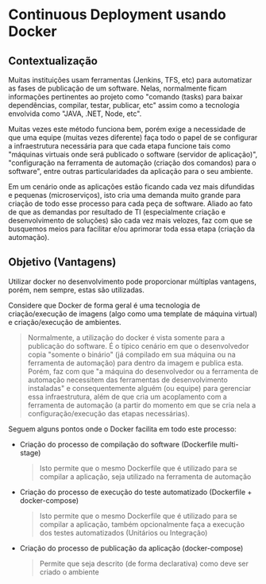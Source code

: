 # Continuous Deployment usando Docker


## Contextualização

Muitas instituições usam ferramentas (Jenkins, TFS, etc) para automatizar as fases de publicação de um software. Nelas, normalmente ficam informações pertinentes ao projeto como "comando (tasks) para baixar dependências, compilar, testar, publicar, etc" assim como a tecnologia envolvida como "JAVA, .NET, Node, etc".

Muitas vezes este método funciona bem, porém exige a necessidade de que uma equipe (muitas vezes diferente) faça todo o papel de se configurar a infraestrutura necessária para que cada etapa funcione tais como "máquinas virtuais onde será publicado o software (servidor de aplicação)", "configuração na ferramenta de automação (criação dos comandos) para o software", entre outras particularidades da aplicação para o seu ambiente.

Em um cenário onde as aplicações estão ficando cada vez mais difundidas e pequenas (microserviços), isto cria uma demanda muito grande para criação de todo esse processo para cada peça de software. Aliado ao fato de que as demandas por resultado de TI (especialmente criação e desenvolvimento de soluções) são cada vez mais velozes, faz com que se busquemos meios para facilitar e/ou aprimorar toda essa etapa (criação da automação).


## Objetivo (Vantagens)

Utilizar docker no desenvolvimento pode proporcionar múltiplas vantagens, porém, nem sempre, estas são utilizadas.

Considere que Docker de forma geral é uma tecnologia de criação/execução de imagens (algo como uma template de máquina virtual) e criação/execução de ambientes.

> Normalmente, a utilização do docker é vista somente para a publicação do software. É o típico cenário em que o desenvolvedor copia "somente o binário" (já compilado em sua máquina ou na ferramenta de automação) para dentro da imagem e publica esta. Porém, faz com que "a máquina do desenvolvedor ou a ferramenta de automação necessitem das ferramentas de desenvolvimento instaladas" e consequentemente alguém (ou equipe) para gerenciar essa infraestrutura, além de que cria um acoplamento com a ferramenta de automação (a partir do momento em que se cria nela a configuração/execução das etapas necessárias).

Seguem alguns pontos onde o Docker facilita em todo este processo:
- Criação do processo de compilação do software (Dockerfile multi-stage)
  > Isto permite que o mesmo Dockerfile que é utilizado para se compilar a aplicação, seja utilizado na ferramenta de automação
- Criação do processo de execução do teste automatizado (Dockerfile + docker-compose)
  > Isto permite que o mesmo Dockerfile que é utilizado para se compilar a aplicação, também opcionalmente faça a execução dos testes automatizados (Unitários ou Integração) 
- Criação do processo de publicação da aplicação (docker-compose)
  > Permite que seja descrito (de forma declarativa) como deve ser criado o ambiente
